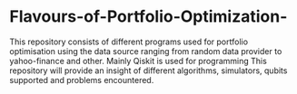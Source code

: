 # Flavours-of-Portfolio-Optimization-
This repository consists of different programs used for portfolio optimisation using the data source ranging from random data provider to yahoo-finance and other. 
Mainly Qiskit is used for programming
This repository will provide an insight of different algorithms, simulators, qubits supported and problems encountered.
